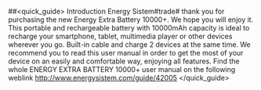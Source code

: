 ##<quick_guide> Introduction
Energy Sistem#trade# thank you for purchasing the new Energy Extra Battery 10000+. We hope you will
enjoy it. This portable and rechargeable battery with 10000mAh capacity is ideal to recharge
your smartphone, tablet, multimedia player or other devices wherever you go. Built-in cable and charge 2 devices at the same time.
We recommend you to read this user manual in order to get the most of your device on an easily
and comfortable way, enjoying all features.
Find the whole ENERGY EXTRA BATTERY 10000+ user manual on the following weblink http://www.energysistem.com/guide/42005
</quick_guide>
